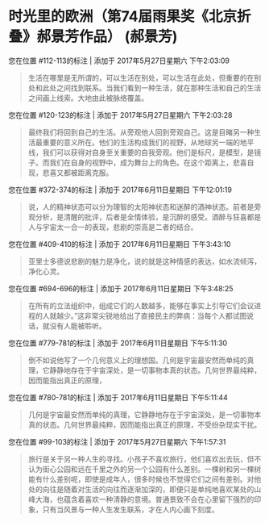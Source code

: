 # 时光里的欧洲（第74届雨果奖《北京折叠》郝景芳作品） (郝景芳)

您在位置 #112-113的标注 | 添加于 2017年5月27日星期六 下午2:03:09

>生活在哪里是无所谓的，可以生活在别处，可以生活在此处，但重要的在别处和此处之间找到联系。当我们看到一种生活，就在那种生活和自己的生活之间画上线索。大地由此被脉络覆盖。

您在位置 #120-123的标注 | 添加于 2017年5月27日星期六 下午2:03:28

>最终我们将回到自己的生活。从旁观他人回到旁观自己。这是目睹另一种生活最重要的意义所在。他们的生活构成我们的视野，从地球另一端的地平线，我们可以获得对自身至关重要的自我旁观。他们是标尺，是模型，是镜子。而我们在自身的视野中，成为舞台上的角色。在这个距离上，悲喜自现，悲喜又都被距离克服。

您在位置 #372-374的标注 | 添加于 2017年6月11日星期日 下午12:01:19

>说，人的精神状态可以分为理智的太阳神状态和迷醉的酒神状态。前者是旁观分析，是清醒的批评，后者是全情体验，是沉醉的感受。酒醉与狂喜都是人与宇宙太一合一的表现，悲剧的崇高是二者的结合。

您在位置 #409-410的标注 | 添加于 2017年6月11日星期日 下午3:43:10

>亚里士多德说悲剧的魅力是净化，说的就是这种情感的表达，如水流倾泻，净化心灵。

您在位置 #694-696的标注 | 添加于 2017年6月11日星期日 下午3:48:25

>在所有的立法组织中，组成它们的人数越多，能够在事实上引导它们会议进程的人就越少。”这非常尖锐地给出了直接民主的弊病：当每个人都试图说话，就没有人能被聆听。

您在位置 #779-781的标注 | 添加于 2017年6月11日星期日 下午5:11:30

>倒不如说他写了一个几何意义上的理想国。几何是宇宙最安然而单纯的真理，它静静地存在于宇宙深处，是一切事物本真的状态。几何世界最纯粹，因而能指出真正的原理，

您在位置 #780-781的标注 | 添加于 2017年6月11日星期日 下午5:11:44

>几何是宇宙最安然而单纯的真理，它静静地存在于宇宙深处，是一切事物本真的状态。几何世界最纯粹，因而能指出真正的原理，不受纷杂现实干扰。

您在位置 #99-103的标注 | 添加于 2017年5月27日星期六 下午1:57:31

>旅行是关于另一种人生的寻找。小孩子不喜欢旅行，他们喜欢出去玩，但不认为街心公园和远在千里之外的另一个公园有什么差别。一棵树和另一棵树能有什么差别呢，即使是成年人，很多时候也不觉得它们之间有差别。对他处的向往是随着对生活的向往而逐渐加深的，即便只是单纯地喜欢某处的山峰大海，也蕴含着喜欢一种清静的意境。普通景致不会在心里留下强烈的印象，只有当风景与一种人生发生联系，才在人内心画下刻度。